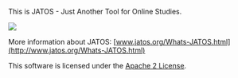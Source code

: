 This is JATOS - Just Another Tool for Online Studies.

<a href="https://portal.azure.com/#create/Microsoft.Template/uri/https%3A%2F%2Fraw.githubusercontent.com%2FJATOS%2FJATOS%2Fmaster%2Fazuredeploy.json" target="_blank">
	<img src="http://azuredeploy.net/deploybutton.png"/>
</a>

More information about JATOS: [www.jatos.org/Whats-JATOS.html](http://www.jatos.org/Whats-JATOS.html)

This software is licensed under the [Apache 2 License](http://www.apache.org/licenses/LICENSE-2.0.html).
